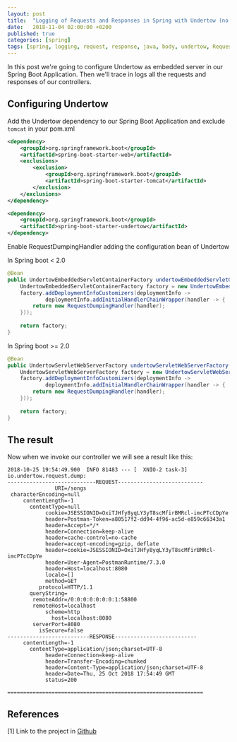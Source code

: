 ```yaml
---
layout: post
title:  "Logging of Requests and Responses in Spring with Undertow (no body)"
date:   2018-11-04 02:00:00 +0200
published: true
categories: [spring]
tags: [spring, logging, request, response, java, body, undertow, RequestDumpingHandler, undertow]
---
```


In this post we're going to configure Undertow as embedded server in our Spring Boot Application. Then we'll trace in logs all the requests and responses of our controllers.

## Configuring Undertow 

Add the Undertow dependency to our Spring Boot Application and exclude `tomcat` in your pom.xml

```xml
<dependency>
	<groupId>org.springframework.boot</groupId>
  	<artifactId>spring-boot-starter-web</artifactId>
	<exclusions>
    	<exclusion>
      		<groupId>org.springframework.boot</groupId>
      		<artifactId>spring-boot-starter-tomcat</artifactId>
    	</exclusion>
  	</exclusions>
</dependency>

<dependency>
	<groupId>org.springframework.boot</groupId>
	<artifactId>spring-boot-starter-undertow</artifactId>
</dependency>
```

Enable RequestDumpingHandler adding the configuration bean of Undertow

In Spring boot < 2.0

```java
@Bean
public UndertowEmbeddedServletContainerFactory undertowEmbeddedServletContainerFactory() {
    UndertowEmbeddedServletContainerFactory factory = new UndertowEmbeddedServletContainerFactory();
    factory.addDeploymentInfoCustomizers(deploymentInfo -> 
           	deploymentInfo.addInitialHandlerChainWrapper(handler -> {
    	return new RequestDumpingHandler(handler);
    }));
        
    return factory;
}
```

In Spring boot >= 2.0

```java
@Bean
public UndertowServletWebServerFactory undertowServletWebServerFactory() {
    UndertowServletWebServerFactory factory = new UndertowServletWebServerFactory();
    factory.addDeploymentInfoCustomizers(deploymentInfo -> 
           	deploymentInfo.addInitialHandlerChainWrapper(handler -> {
    	return new RequestDumpingHandler(handler);
    }));
        
    return factory;
}
```


## The result

Now when we invoke our controller we will see a result like this:

```
2018-10-25 19:54:49.900  INFO 81483 --- [  XNIO-2 task-3] io.undertow.request.dump: 
----------------------------REQUEST---------------------------
               URI=/songs
 characterEncoding=null
     contentLength=-1
       contentType=null
            cookie=JSESSIONID=OxiTJHfy8yqLY3yT8scMfirBMRcl-imcPTcCDpYe
            header=Postman-Token=a80517f2-dd94-4f96-ac5d-e859c66343a1
            header=Accept=*/*
            header=Connection=keep-alive
            header=cache-control=no-cache
            header=accept-encoding=gzip, deflate
            header=cookie=JSESSIONID=OxiTJHfy8yqLY3yT8scMfirBMRcl-imcPTcCDpYe
            header=User-Agent=PostmanRuntime/7.3.0
            header=Host=localhost:8080
            locale=[]
            method=GET
          protocol=HTTP/1.1
       queryString=
        remoteAddr=/0:0:0:0:0:0:0:1:58800
        remoteHost=localhost
            scheme=http
              host=localhost:8080
        serverPort=8080
          isSecure=false
--------------------------RESPONSE--------------------------
     contentLength=-1
       contentType=application/json;charset=UTF-8
            header=Connection=keep-alive
            header=Transfer-Encoding=chunked
            header=Content-Type=application/json;charset=UTF-8
            header=Date=Thu, 25 Oct 2018 17:54:49 GMT
            status=200

==============================================================
```

## References

[1] Link to the project in [Github][github-link]


[github-link]: https://github.com/frandorado/spring-projects/tree/master/log-request-response-undertow
